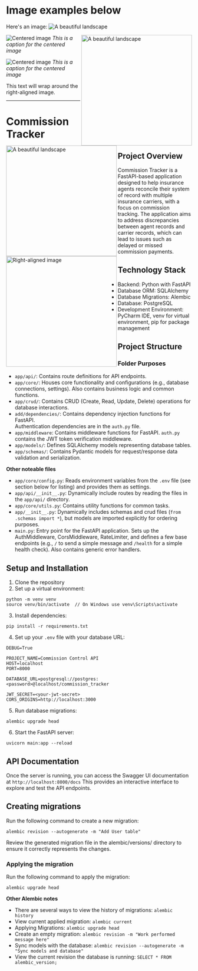 # Image examples below

Here's an image: ![A beautiful landscape](https://images.pexels.com/photos/27938384/pexels-photo-27938384/free-photo-of-eagle-nebula.jpeg?auto=compress&cs=tinysrgb&w=1260&h=750&dpr=1 "Scenic mountain view")

<img src="https://images.pexels.com/photos/24778745/pexels-photo-24778745/free-photo-of-back-view-of-a-person-watching-a-volcano-eruption.jpeg?auto=compress&cs=tinysrgb&w=1260&h=750&dpr=1" alt="A beautiful landscape" width="300" align="right">

<img src="/images/question.png" alt="A beautiful landscape" width="300" align="left">

![Centered image](https://images.pexels.com/photos/27938384/pexels-photo-27938384/free-photo-of-eagle-nebula.jpeg)
_This is a caption for the centered image_

![Centered image](/images/commission-control.png)
_This is a caption for the centered image_

<img src="/images/jobs-app.gif" align="left" alt="Right-aligned image" width="300">
This text will wrap around the right-aligned image.

---

# Commission Tracker

## Project Overview

Commission Tracker is a FastAPI-based application designed to help insurance agents reconcile their
system of record with multiple insurance carriers, with a focus on commission tracking.
The application aims to address discrepancies between agent records and carrier records,
which can lead to issues such as delayed or missed commission payments.

## Technology Stack

- Backend: Python with FastAPI
- Database ORM: SQLAlchemy
- Database Migrations: Alembic
- Database: PostgreSQL
- Development Environment: PyCharm IDE, venv for virtual environment, pip for package management

## Project Structure

### Folder Purposes

- `app/api/`: Contains route definitions for API endpoints.
- `app/core/`: Houses core functionality and configurations (e.g., database connections, settings).
  Also contains business logic and common functions.
- `app/crud/`: Contains CRUD (Create, Read, Update, Delete) operations for database interactions.
- `add/dependencies/`: Contains dependency injection functions for FastAPI.  
  Authentication dependencies are in the `auth.py` file.
- `app/middleware`: Contains middleware functions for FastAPI. `auth.py` contains the JWT token
  verification middleware.
- `app/models/`: Defines SQLAlchemy models representing database tables.
- `app/schemas/`: Contains Pydantic models for request/response data validation and serialization.

**Other noteable files**

- `app/core/config.py`: Reads environment variables from the `.env` file (see section below for listing)
  and provides them as settings.
- `app/api/__init__.py`: Dynamically include routes by reading the files in the `app/api/` directory.
- `app/core/utils.py`: Contains utility functions for common tasks.
- `app/__init__.py`: Dynamically includes schemas and crud files (`from .schemas import *`), but models are imported explicitly
  for ordering purposes.
- `main.py`: Entry point for the FastAPI application. Sets up the AuthMiddleware, CorsMiddleware, RateLimiter, and
  defines a few base endpoints (e.g., `/` to send a simple message and `/health` for a simple health check). Also contains
  generic error handlers.

## Setup and Installation

1. Clone the repository
2. Set up a virtual environment:

```commandline
python -m venv venv
source venv/bin/activate  // On Windows use venv\Scripts\activate
```

3. Install dependencies:

```commandline
pip install -r requirements.txt
```

4. Set up your `.env` file with your database URL:

```commandline
DEBUG=True

PROJECT_NAME=Commission Control API
HOST=localhost
PORT=8000

DATABASE_URL=postgresql://postgres:<password>@localhost/commission_tracker

JWT_SECRET=<your-jwt-secret>
CORS_ORIGINS=http://localhost:3000
```

5. Run database migrations:

```commandline
alembic upgrade head
```

6. Start the FastAPI server:

```commandline
uvicorn main:app --reload
```

## API Documentation

Once the server is running, you can access the Swagger UI documentation at `http://localhost:8000/docs`
This provides an interactive interface to explore and test the API endpoints.

## Creating migrations

Run the following command to create a new migration:

```commandline
alembic revision --autogenerate -m "Add User table"
```

Review the generated migration file in the alembic/versions/ directory to ensure it correctly represents the changes.

### Applying the migration

Run the following command to apply the migration:

```commandline
alembic upgrade head
```

**Other Alembic notes**

- There are several ways to view the history of migrations: `alembic history`
- View current applied migration: `alembic current`
- Applying Migrations: `alembic upgrade head`
- Create an empty migration: `alembic revision -m "Work performed message here"`
- Sync models with the database: `alembic revision --autogenerate -m "Sync models and database"`
- View the current revision the database is running: `SELECT * FROM alembic_version;`
